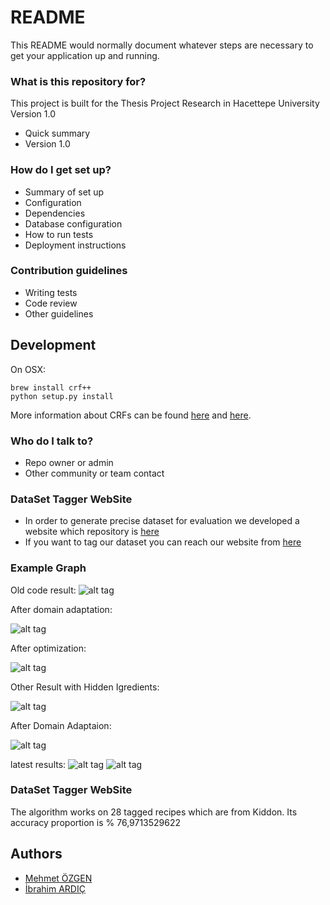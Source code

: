 # README #

This README would normally document whatever steps are necessary to get your application up and running.

### What is this repository for? ###
This project is built for the Thesis Project Research in Hacettepe University
Version 1.0

* Quick summary
* Version 1.0

### How do I get set up? ###

* Summary of set up
* Configuration
* Dependencies
* Database configuration
* How to run tests
* Deployment instructions

### Contribution guidelines ###

* Writing tests
* Code review
* Other guidelines

## Development

On OSX:

    brew install crf++
    python setup.py install
    
  More information about
  CRFs can be found [here][crf_tut] and [here][nytimes].



### Who do I talk to? ###

* Repo owner or admin
* Other community or team contact

### DataSet Tagger WebSite
 * In order to generate precise dataset for evaluation we developed a website which repository is [here][recipePosMean] 
 * If you want to tag our dataset you can reach our website from [here][web] 



### Example Graph ###
Old code result:
![alt tag](https://github.com/ozgen/RecipePostagger/blob/master/results/result232.png)

After domain adaptation:

![alt tag](https://github.com/ozgen/RecipePostagger/blob/master/results/result232-2.png)


After optimization:

![alt tag](https://github.com/ozgen/RecipePostagger/blob/master/results/result232-3.png)


Other Result with Hidden Igredients:

![alt tag](https://github.com/ozgen/RecipePostagger/blob/master/results/result121.png)

After Domain Adaptaion:

![alt tag](https://github.com/ozgen/RecipePostagger/blob/master/results/result121-3.png)

latest results:
![alt tag](https://github.com/ozgen/RecipePostagger/blob/master/results/paper/beas-mashed-potato-salad.png)
![alt tag](https://github.com/ozgen/RecipePostagger/blob/master/results/paper/taco-soup-iv.png)


### DataSet Tagger WebSite 
The algorithm works on 28 tagged recipes which are from Kiddon. Its accuracy proportion is % 76,9713529622 


    






## Authors

* [Mehmet ÖZGEN][mo]
* [İbrahim ARDIÇ][ia]


[crf_tut]:  http://people.cs.umass.edu/~mccallum/papers/crf-tutorial.pdf
[nytimes]: https://github.com/NYTimes/ingredient-phrase-tagger
[recipePosMean]: https://github.com/ozgen/recipePostaggerMEAN
[web]: http://104.236.30.39:3000
[ia]: https://github.com/ardicib
[mo]: mailto:ozgenmehmett@gmail.com

